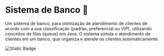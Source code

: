 # Sistema de Banco 🏦
Um sistema de banco, para otimização de atendimento de clientes de acordo com a sua classificação (padrão, preferencial ou VIP), utilizando conceitos de filas (queue) em Java. O sistema simula o atendimento de clientes em um banco, que organiza e atende os clientes automaticamente.

![Static Badge](https://img.shields.io/badge/linguagem_usada-java-blue)


